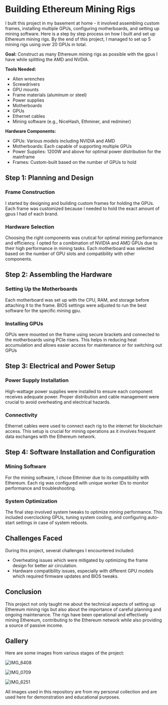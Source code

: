 # Building Ethereum Mining Rigs

I built this project in my basement at home - it involved assembling custom frames, installing multiple GPUs, configuring motherboards, and setting up mining software. Here is a step by step process on how I built and set up Ethereum mining rigs. By the end of this project, I managed to set up 5 mining rigs using over 20 GPUs in total.



**Goal:** Construct as many Ethereum mining rigs as possible with the gpus I have while splitting the AMD and NVDIA.

**Tools Needed:**
- Allen wrenches
- Screwdrivers 
- GPU mounts
- Frame materials (aluminum or steel)
- Power supplies
- Motherboards
- GPUs
- Ethernet cables
- Mining software (e.g., NiceHash, Ethminer, and redminer)

**Hardware Components:**
- GPUs: Various models including NVIDIA and AMD
- Motherboards: Each capable of supporting multiple GPUs
- Power Supplies: 1200W and above for optimal power distribution for the mainframe
- Frames: Custom-built based on the number of GPUs to hold 

## Step 1: Planning and Design

### Frame Construction
I started by designing and building custom frames for holding the GPUs. Each frame was customized because I needed to hold the exact amount of gpus I had of each brand.

### Hardware Selection
Choosing the right components was crutical for optimal mining performance and efficiency. I opted for a combination of NVIDIA and AMD GPUs due to their high performance in mining tasks. Each motherboard was selected based on the number of GPU slots and compatibility with other components.

## Step 2: Assembling the Hardware

### Setting Up the Motherboards
Each motherboard was set up with the CPU, RAM, and storage before attaching it to the frame. BIOS settings were adjusted to run the best software for the specific mining gpu.

### Installing GPUs
GPUs were mounted on the frame using secure brackets and connected to the motherboards using PCIe risers. This helps in reducing heat accumulation and allows easier access for maintenance or for switching out GPUs

## Step 3: Electrical and Power Setup

### Power Supply Installation
High-wattage power supplies were installed to ensure each component receives adequate power. Proper distribution and cable management were crucial to avoid overheating and electrical hazards.

### Connectivity
Ethernet cables were used to connect each rig to the internet for blockchain access. This setup is crucial for mining operations as it involves frequent data exchanges with the Ethereum network.

## Step 4: Software Installation and Configuration

### Mining Software
For the mining software, I chose Ethminer due to its compatibility with Ethereum. Each rig was configured with unique worker IDs to monitor performance and troubleshooting.

### System Optimization
The final step involved system tweaks to optimize mining performance. This included overclocking GPUs, tuning system cooling, and configuring auto-start settings in case of system reboots.

## Challenges Faced

During this project, several challenges I encountered included:
- Overheating issues which were mitigated by optimizing the frame design for better air circulation.
- Hardware compatibility issues, especially with different GPU models which required firmware updates and BIOS tweaks.

## Conclusion

This project not only taught me about the technical aspects of setting up Ethereum mining rigs but also about the importance of careful planning and ongoing maintenance. The rigs have been operational and effectively mining Ethereum, contributing to the Ethereum network while also providing a source of passive income.

## Gallery

Here are some images from various stages of the project:

![IMG_6408](https://github.com/user-attachments/assets/267eeaeb-f734-4b11-ad89-bb6d4295e8e4)

![IMG_0709](https://github.com/user-attachments/assets/921728d7-acc5-45b0-abb5-a259879e62ad)

![IMG_6251](https://github.com/user-attachments/assets/ab7337b8-511d-411b-a732-04928ba5d258)


All images used in this repository are from my personal collection and are used here for demonstration and educational purposes.


